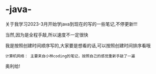 # -java-
关于我学习2023-3月开始学java到现在的写的一些笔记,不停更新!!!

当然,因为是全程手敲,所以速度不一定很快

我是按照创建时间顺序写的,大家要是想看的话,可以按照创建时间排序看哦

    计算机网络： 主要来自小林coding的笔记，按照自己的感觉重新手敲了一遍

奥利给!
